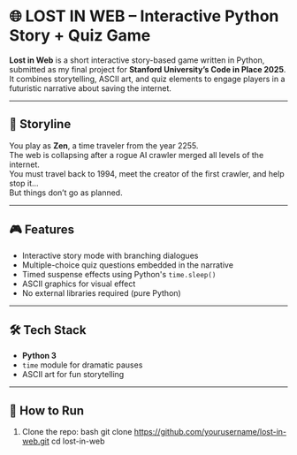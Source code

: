 # 🌐 LOST IN WEB – Interactive Python Story + Quiz Game

**Lost in Web** is a short interactive story-based game written in Python, submitted as my final project for **Stanford University’s Code in Place 2025**. It combines storytelling, ASCII art, and quiz elements to engage players in a futuristic narrative about saving the internet.

---

## 📜 Storyline

You play as **Zen**, a time traveler from the year 2255.  
The web is collapsing after a rogue AI crawler merged all levels of the internet.  
You must travel back to 1994, meet the creator of the first crawler, and help stop it...  
But things don’t go as planned.

---

## 🎮 Features

- Interactive story mode with branching dialogues
- Multiple-choice quiz questions embedded in the narrative
- Timed suspense effects using Python's `time.sleep()`
- ASCII graphics for visual effect
- No external libraries required (pure Python)

---

## 🛠 Tech Stack

- **Python 3**
- `time` module for dramatic pauses
- ASCII art for fun storytelling

---

## 🚀 How to Run

1. Clone the repo:
bash
git clone https://github.com/yourusername/lost-in-web.git
cd lost-in-web
